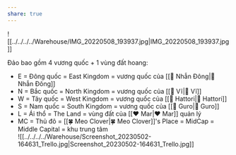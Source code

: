 ```yaml
---  
share: true  
---  
```

![[../../../../Warehouse/IMG_20220508_193937.jpg|IMG_20220508_193937.jpg]]  
  
Đảo bao gồm 4 vương quốc + 1 vùng đất hoang:  
  
- E = Đông quốc = East Kingdom = vương quốc của [[💜 Nhẫn Đông|💜 Nhẫn Đông]]   
- N = Bắc quốc = North Kingdom = vương quốc của [[💛 Vĩ|💛 Vĩ]]  
- W = Tây quốc = West Kingdom = vương quốc của [[💚 Hattori|💚 Hattori]]  
- S = Nam quốc = South Kingdom = vương quốc của [[💙 Guro|💙 Guro]]  
- L = Ái thổ = The Land = vùng đất của [[❤ Mar|❤ Mar]] quản lý  
- MC = Thủ đô = [[🍀 Meo Clover|🍀 Meo Clover]]'s Place = MidCap = Middle Capital = khu trung tâm  
![[../../../../Warehouse/Screenshot_20230502-164631_Trello.jpg|Screenshot_20230502-164631_Trello.jpg]]